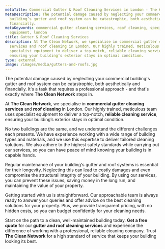 ```yaml
---
metaTitle: Commercial Gutter & Roof Cleaning Services in London - The Clean Network
metaDescription: The potential damage caused by neglecting your commercial
  building’s gutter and roof system can be catastrophic, both aesthetically and
  financially.
metaKeywords: commercial gutter cleaning services, roof cleaning, specialist
  equipment, london
title: Gutter & Roof Cleaning Services
description: At The Clean Network, we specialise in commercial gutter cleaning
  services and roof cleaning in London. Our highly trained, meticulous team uses
  specialist equipment to deliver a top-notch, reliable cleaning service,
  ensuring your building’s exterior stays in optimal condition.
type: external
image: /images/media/gutters-and-roofs.jpg
---
```

The potential damage caused by neglecting your commercial building's gutter and roof system can be catastrophic, both aesthetically and financially. It's a task that requires a professional approach - and that's exactly where <strong>The Clean Network</strong> steps in.

At <strong>The Clean Network</strong>, we specialise in <strong>commercial gutter cleaning services</strong> and <strong>roof cleaning</strong> in London. Our highly trained, meticulous team uses specialist equipment to deliver a top-notch, <strong>reliable cleaning service</strong>, ensuring your building’s exterior stays in optimal condition.

No two buildings are the same, and we understand the different challenges each presents. We have experience working with a wide range of building types and materials, and we use this expertise to deliver tailored cleaning solutions. We also adhere to the highest safety standards while carrying out our services, so you can have peace of mind knowing your building is in capable hands.

Regular maintenance of your building's gutter and roof systems is essential for their longevity. Neglecting this can lead to costly damages and even compromise the structural integrity of your building. By using our services, you can prevent these issues, saving money in the long run, and maintaining the value of your property.

Getting started with us is straightforward. Our approachable team is always ready to answer your queries and offer advice on the best cleaning solutions for your property. Plus, we provide transparent pricing, with no hidden costs, so you can budget confidently for your cleaning needs.

Start on the path to a clean, well-maintained building today. <strong>Get a free quote</strong> for our <strong>gutter and roof cleaning services</strong> and experience the difference of working with a professional, reliable cleaning company. Trust <strong>The Clean Network</strong> for a high standard of service that keeps your building looking its best.